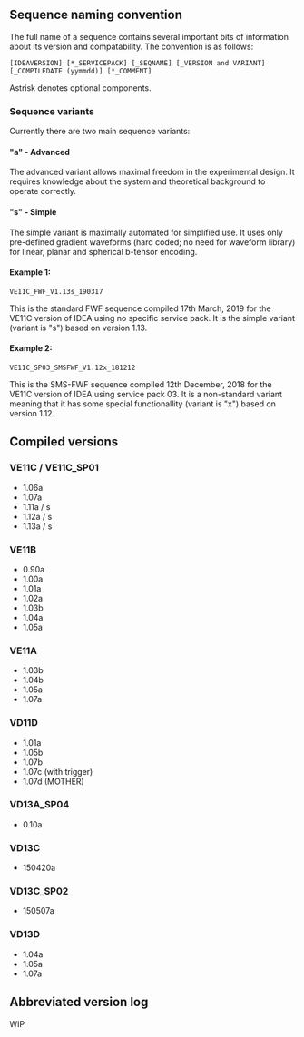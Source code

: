 ## Sequence naming convention
The full name of a sequence contains several important bits of information about its version and compatability. The convention is as follows:

    [IDEAVERSION] [*_SERVICEPACK] [_SEQNAME] [_VERSION and VARIANT] [_COMPILEDATE (yymmdd)] [*_COMMENT]

Astrisk denotes optional components.

### Sequence variants
Currently there are two main sequence variants: 
#### "a" - Advanced
The advanced variant allows maximal freedom in the experimental design. It requires knowledge about the system and theoretical background to operate correctly.

#### "s" - Simple
The simple variant is maximally automated for simplified use. It uses only pre-defined gradient waveforms (hard coded; no need for waveform library) for linear, planar and spherical b-tensor encoding.

#### Example 1:
    VE11C_FWF_V1.13s_190317
This is the standard FWF sequence compiled 17th March, 2019 for the VE11C version of IDEA using no specific service pack. It is the simple variant (variant is "s") based on version 1.13.

#### Example 2:
    VE11C_SP03_SMSFWF_V1.12x_181212
This is the SMS-FWF sequence compiled 12th December, 2018 for the VE11C version of IDEA using service pack 03. It is a non-standard variant meaning that it has some special functionallity (variant is "x") based on version 1.12.

## Compiled versions

### VE11C / VE11C_SP01
* 1.06a
* 1.07a
* 1.11a / s
* 1.12a / s
* 1.13a / s

### VE11B
* 0.90a
* 1.00a
* 1.01a
* 1.02a
* 1.03b
* 1.04a
* 1.05a

### VE11A
* 1.03b
* 1.04b
* 1.05a
* 1.07a

### VD11D
* 1.01a
* 1.05b
* 1.07b
* 1.07c (with trigger)
* 1.07d (MOTHER)

### VD13A_SP04
* 0.10a

### VD13C
* 150420a

### VD13C_SP02
* 150507a

### VD13D
* 1.04a
* 1.05a
* 1.07a

## Abbreviated version log
WIP

